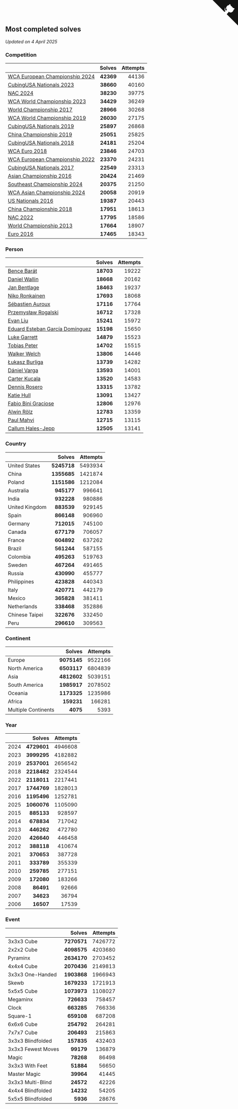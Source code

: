 ## Most completed solves

*Updated on  4 April 2025*


### Competition

|  | Solves | Attempts |
| :--- | ---: | ---: |
| [WCA European Championship 2024](https://www.worldcubeassociation.org/competitions/Euro2024) | **42369** | 44136 |
| [CubingUSA Nationals 2023](https://www.worldcubeassociation.org/competitions/CubingUSANationals2023) | **38660** | 40160 |
| [NAC 2024](https://www.worldcubeassociation.org/competitions/NAC2024) | **38230** | 39775 |
| [WCA World Championship 2023](https://www.worldcubeassociation.org/competitions/WC2023) | **34429** | 36249 |
| [World Championship 2017](https://www.worldcubeassociation.org/competitions/WC2017) | **28966** | 30268 |
| [WCA World Championship 2019](https://www.worldcubeassociation.org/competitions/WC2019) | **26030** | 27175 |
| [CubingUSA Nationals 2019](https://www.worldcubeassociation.org/competitions/CubingUSANationals2019) | **25897** | 26868 |
| [China Championship 2019](https://www.worldcubeassociation.org/competitions/ChinaChampionship2019) | **25051** | 25825 |
| [CubingUSA Nationals 2018](https://www.worldcubeassociation.org/competitions/CubingUSANationals2018) | **24181** | 25204 |
| [WCA Euro 2018](https://www.worldcubeassociation.org/competitions/Euro2018) | **23846** | 24703 |
| [WCA European Championship 2022](https://www.worldcubeassociation.org/competitions/Euro2022) | **23370** | 24231 |
| [CubingUSA Nationals 2017](https://www.worldcubeassociation.org/competitions/CubingUSANationals2017) | **22549** | 23313 |
| [Asian Championship 2016](https://www.worldcubeassociation.org/competitions/AsianChampionship2016) | **20424** | 21469 |
| [Southeast Championship 2024](https://www.worldcubeassociation.org/competitions/SoutheastChampionship2024) | **20375** | 21250 |
| [WCA Asian Championship 2024](https://www.worldcubeassociation.org/competitions/RubiksWCAAsianChampionship2024) | **20058** | 20919 |
| [US Nationals 2016](https://www.worldcubeassociation.org/competitions/USNationals2016) | **19387** | 20443 |
| [China Championship 2018](https://www.worldcubeassociation.org/competitions/ChinaChampionship2018) | **17951** | 18613 |
| [NAC 2022](https://www.worldcubeassociation.org/competitions/NAC2022) | **17795** | 18586 |
| [World Championship 2013](https://www.worldcubeassociation.org/competitions/WC2013) | **17664** | 18907 |
| [Euro 2016](https://www.worldcubeassociation.org/competitions/Euro2016) | **17465** | 18343 |

### Person

|  | Solves | Attempts |
| :--- | ---: | ---: |
| [Bence Barát](https://www.worldcubeassociation.org/persons/2008BARA01) | **18703** | 19222 |
| [Daniel Wallin](https://www.worldcubeassociation.org/persons/2013WALL03) | **18668** | 20162 |
| [Jan Bentlage](https://www.worldcubeassociation.org/persons/2010BENT01) | **18463** | 19237 |
| [Niko Ronkainen](https://www.worldcubeassociation.org/persons/2010RONK01) | **17693** | 18068 |
| [Sébastien Auroux](https://www.worldcubeassociation.org/persons/2008AURO01) | **17116** | 17764 |
| [Przemysław Rogalski](https://www.worldcubeassociation.org/persons/2013ROGA02) | **16712** | 17328 |
| [Evan Liu](https://www.worldcubeassociation.org/persons/2009LIUE01) | **15241** | 15972 |
| [Eduard Esteban García Domínguez](https://www.worldcubeassociation.org/persons/2011EDUA01) | **15198** | 15650 |
| [Luke Garrett](https://www.worldcubeassociation.org/persons/2017GARR05) | **14879** | 15523 |
| [Tobias Peter](https://www.worldcubeassociation.org/persons/2014PETE03) | **14702** | 15515 |
| [Walker Welch](https://www.worldcubeassociation.org/persons/2011WELC01) | **13806** | 14446 |
| [Łukasz Burliga](https://www.worldcubeassociation.org/persons/2013BURL01) | **13739** | 14282 |
| [Dániel Varga](https://www.worldcubeassociation.org/persons/2008VARG01) | **13593** | 14001 |
| [Carter Kucala](https://www.worldcubeassociation.org/persons/2015KUCA01) | **13520** | 14583 |
| [Dennis Rosero](https://www.worldcubeassociation.org/persons/2010ROSE03) | **13315** | 13782 |
| [Katie Hull](https://www.worldcubeassociation.org/persons/2010HULL01) | **13091** | 13427 |
| [Fabio Bini Graciose](https://www.worldcubeassociation.org/persons/2010GRAC02) | **12806** | 12976 |
| [Alwin Rölz](https://www.worldcubeassociation.org/persons/2016ROLZ01) | **12783** | 13359 |
| [Paul Mahvi](https://www.worldcubeassociation.org/persons/2012MAHV01) | **12715** | 13115 |
| [Callum Hales-Jepp](https://www.worldcubeassociation.org/persons/2012HALE01) | **12505** | 13141 |

### Country

|  | Solves | Attempts |
| :--- | ---: | ---: |
| United States | **5245718** | 5493934 |
| China | **1355685** | 1421874 |
| Poland | **1151586** | 1212084 |
| Australia | **945177** | 996641 |
| India | **932228** | 980886 |
| United Kingdom | **883539** | 929145 |
| Spain | **866148** | 906960 |
| Germany | **712015** | 745100 |
| Canada | **677179** | 706057 |
| France | **604892** | 637262 |
| Brazil | **561244** | 587155 |
| Colombia | **495263** | 519763 |
| Sweden | **467264** | 491465 |
| Russia | **430990** | 455777 |
| Philippines | **423828** | 440343 |
| Italy | **420771** | 442179 |
| Mexico | **365828** | 381411 |
| Netherlands | **338468** | 352886 |
| Chinese Taipei | **322676** | 332450 |
| Peru | **296610** | 309563 |

### Continent

|  | Solves | Attempts |
| :--- | ---: | ---: |
| Europe | **9075145** | 9522166 |
| North America | **6503117** | 6804839 |
| Asia | **4812602** | 5039151 |
| South America | **1985917** | 2078502 |
| Oceania | **1173325** | 1235986 |
| Africa | **159231** | 166281 |
| Multiple Continents | **4075** | 5393 |

### Year

|  | Solves | Attempts |
| :--- | ---: | ---: |
| 2024 | **4729601** | 4946608 |
| 2023 | **3999295** | 4182882 |
| 2019 | **2537001** | 2656542 |
| 2018 | **2218482** | 2324544 |
| 2022 | **2118011** | 2217441 |
| 2017 | **1744769** | 1828013 |
| 2016 | **1195496** | 1252781 |
| 2025 | **1060076** | 1105090 |
| 2015 | **885133** | 928597 |
| 2014 | **678834** | 717042 |
| 2013 | **446262** | 472780 |
| 2020 | **426640** | 446458 |
| 2012 | **388118** | 410674 |
| 2021 | **370653** | 387728 |
| 2011 | **333789** | 355339 |
| 2010 | **259785** | 277151 |
| 2009 | **172080** | 183266 |
| 2008 | **86491** | 92666 |
| 2007 | **34623** | 36794 |
| 2006 | **16507** | 17539 |

### Event

|  | Solves | Attempts |
| :--- | ---: | ---: |
| 3x3x3 Cube | **7270571** | 7426772 |
| 2x2x2 Cube | **4098575** | 4203680 |
| Pyraminx | **2634170** | 2703452 |
| 4x4x4 Cube | **2070436** | 2149813 |
| 3x3x3 One-Handed | **1903868** | 1966943 |
| Skewb | **1679233** | 1721913 |
| 5x5x5 Cube | **1073973** | 1108027 |
| Megaminx | **726633** | 758457 |
| Clock | **663285** | 766336 |
| Square-1 | **659108** | 687208 |
| 6x6x6 Cube | **254792** | 264281 |
| 7x7x7 Cube | **206493** | 215863 |
| 3x3x3 Blindfolded | **157835** | 432403 |
| 3x3x3 Fewest Moves | **99179** | 136879 |
| Magic | **78268** | 86498 |
| 3x3x3 With Feet | **51884** | 56650 |
| Master Magic | **39964** | 41445 |
| 3x3x3 Multi-Blind | **24572** | 42226 |
| 4x4x4 Blindfolded | **14232** | 54205 |
| 5x5x5 Blindfolded | **5936** | 28676 |


<a href="https://github.com/jonatanklosko/wca_statistics" class="github-corner" aria-label="View source on Github"><svg width="80" height="80" viewBox="0 0 250 250" style="fill:#151513; color:#fff; position: absolute; top: 0; border: 0; right: 0;" aria-hidden="true"><path d="M0,0 L115,115 L130,115 L142,142 L250,250 L250,0 Z"></path><path d="M128.3,109.0 C113.8,99.7 119.0,89.6 119.0,89.6 C122.0,82.7 120.5,78.6 120.5,78.6 C119.2,72.0 123.4,76.3 123.4,76.3 C127.3,80.9 125.5,87.3 125.5,87.3 C122.9,97.6 130.6,101.9 134.4,103.2" fill="currentColor" style="transform-origin: 130px 106px;" class="octo-arm"></path><path d="M115.0,115.0 C114.9,115.1 118.7,116.5 119.8,115.4 L133.7,101.6 C136.9,99.2 139.9,98.4 142.2,98.6 C133.8,88.0 127.5,74.4 143.8,58.0 C148.5,53.4 154.0,51.2 159.7,51.0 C160.3,49.4 163.2,43.6 171.4,40.1 C171.4,40.1 176.1,42.5 178.8,56.2 C183.1,58.6 187.2,61.8 190.9,65.4 C194.5,69.0 197.7,73.2 200.1,77.6 C213.8,80.2 216.3,84.9 216.3,84.9 C212.7,93.1 206.9,96.0 205.4,96.6 C205.1,102.4 203.0,107.8 198.3,112.5 C181.9,128.9 168.3,122.5 157.7,114.1 C157.9,116.9 156.7,120.9 152.7,124.9 L141.0,136.5 C139.8,137.7 141.6,141.9 141.8,141.8 Z" fill="currentColor" class="octo-body"></path></svg></a><style>.github-corner:hover .octo-arm{animation:octocat-wave 560ms ease-in-out}@keyframes octocat-wave{0%,100%{transform:rotate(0)}20%,60%{transform:rotate(-25deg)}40%,80%{transform:rotate(10deg)}}@media (max-width:500px){.github-corner:hover .octo-arm{animation:none}.github-corner .octo-arm{animation:octocat-wave 560ms ease-in-out}}</style>
